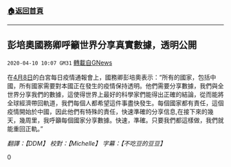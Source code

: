 ###  [:house:返回首頁](https://github.com/ourhimalayas/txt)
---

## 彭培奧國務卿呼籲世界分享真實數據，透明公開
`2020-04-10 10:07 GM31` [轉載自GNews](https://gnews.org/zh-hant/168575/)

在[4月8日](https://www.youtube.com/watch?v=QG7SGb4vQsY)的白宮每日疫情通報會上，國務卿彭培奧表示：“所有的國家，包括中國，所有國家需要對本國正在發生的疫情保持透明。他們需要分享數據，我們與全世界分享我們的數據，這使得世界上最好的科學家們能得出正確的結論，從而能將全球經濟帶回軌道，我們每個人都希望這件事盡快發生。每個國家都有責任，這個疫情開始於中國，因此他們有特殊的責任，快速準確的分享信息,在接下來的幾天，幾周里，我呼籲每個國家分享數據。快速，準確。只要我們都這樣做，我們就能重回正軌。”

*翻譯：【DDM】 校對：【Michelle】 字幕：【不吃豆的豆豆】*

0
